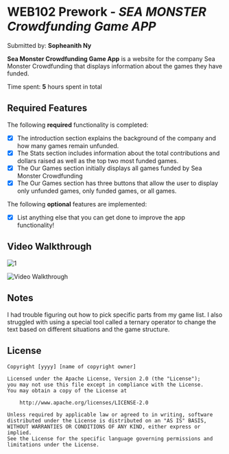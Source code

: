 # WEB102 Prework - *SEA MONSTER Crowdfunding Game APP*

Submitted by: **Sopheanith Ny**

**Sea Monster Crowdfunding Game App** is a website for the company Sea Monster Crowdfunding that displays information about the games they have funded.

Time spent: **5** hours spent in total

## Required Features

The following **required** functionality is completed:

* [x] The introduction section explains the background of the company and how many games remain unfunded.
* [x] The Stats section includes information about the total contributions and dollars raised as well as the top two most funded games.
* [x] The Our Games section initially displays all games funded by Sea Monster Crowdfunding
* [x] The Our Games section has three buttons that allow the user to display only unfunded games, only funded games, or all games.

The following **optional** features are implemented:

* [x] List anything else that you can get done to improve the app functionality!

## Video Walkthrough

![1](https://github.com/user-attachments/assets/8af79855-0176-49ca-a67a-166ddd898a0a)


<!-- Here's a walkthrough of implemented features: -->

<img src='http://i.imgur.com/link/to/your/gif/file.gif' title='Video Walkthrough' width='' alt='Video Walkthrough' />

<!-- Recommended tools:
[Kap](https://getkap.co/) for macOS
[ScreenToGif](https://www.screentogif.com/) for Windows
[peek](https://github.com/phw/peek) for Linux. -->

## Notes

I had trouble figuring out how to pick specific parts from my game list. I also struggled with using a special tool called a ternary operator to change the text based on different situations and the game structure. 

## License

    Copyright [yyyy] [name of copyright owner]

    Licensed under the Apache License, Version 2.0 (the "License");
    you may not use this file except in compliance with the License.
    You may obtain a copy of the License at

        http://www.apache.org/licenses/LICENSE-2.0

    Unless required by applicable law or agreed to in writing, software
    distributed under the License is distributed on an "AS IS" BASIS,
    WITHOUT WARRANTIES OR CONDITIONS OF ANY KIND, either express or implied.
    See the License for the specific language governing permissions and
    limitations under the License.

